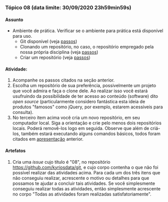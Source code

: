 ### Tópico 08 (data limite: **30/09/2020 23h59min59s**)

#### Assunto

- Ambiente de prática. Verificar se o ambiente para prática está 
disponível para uso.
  - Git disponível (veja [passos](https://asciinema.org/a/354942))
  - Clonando um repositório, no caso, o repositório empregado pela nossa própria disciplina (veja [passos](https://asciinema.org/a/354945))
  - Criar um repositório (veja [passos](https://asciinema.org/a/162092))

#### Atividade:

1. Acompanhe os passos citados na seção anterior.
1. Escolha um repositório de sua preferência, possivelmente um projeto que você admira e faça o clone dele. Ao realizar isso você estará usufruindo da
possibilidade de ter acesso ao conteúdo (software) dito _open source_ (particularmente considero fantástica esta ideia de produtos "famosos"
como jQuery, por exemplo, estarem acessíveis para consulta).
1. No terceiro item acima você cria um novo repositório, em seu computador local. Siga a orientação e crie pelo menos dois repositórios locais. Poderá removê-los logo em seguida. Observe que além de criá-los, também estará executando alguns comandos básicos, todos foram citados em [apresentação](https://docs.google.com/presentation/d/183OiLbly9Q80Pv7gl19bZyrGtGwu21r-7s9OIb07xSM/edit?usp=sharing) anterior.

#### Artefatos

1. Cria uma _issue_ cujo título é "08", no repositório https://github.com/kyriosdata/git, e cujo corpo contenha o que não foi possível realizar das atividades acima. Para cada um dos três itens que não conseguiu realizar, acrescente o motivo ou detalhes para que possamos te ajudar a concluir tais atividades. Se você simplesmente conseguiu realizar todas as atividades, então simplesmente acrescente no corpo "Todas as atividades foram realizadas satisfatoriamente". 
